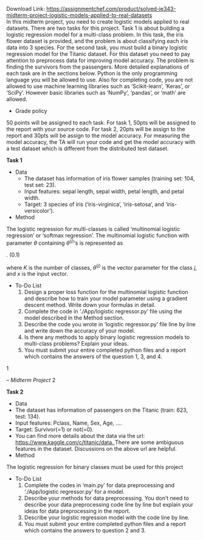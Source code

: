Download Link: https://assignmentchef.com/product/solved-ie343-midterm-project-logistic-models-applied-to-real-datasets
<br>
In this midterm project, you need to create logistic models applied to real datasets. There are two tasks for this project. Task 1 is about building a logistic regression model for a multi-class problem. In this task, the iris flower dataset is provided, and the problem is about classifying each iris data into 3 species. For the second task, you must build a binary logistic regression model for the Titanic dataset. For this dataset you need to pay attention to preprocess data for improving model accuracy. The problem is finding the survivors from the passengers. More detailed explanations of each task are in the sections below. Python is the only programming language you will be allowed to use. Also for completing code, you are not allowed to use machine learning libraries such as ‘Scikit-learn’, ‘Keras’, or ‘SciPy’. However basic libraries such as ‘NumPy’, ‘pandas’, or ‘math’ are allowed.

<ul>

 <li>Grade policy</li>

</ul>

50 points will be assigned to each task. For task 1, 50pts will be assigned to the report with your source code. For task 2, 20pts will be assign to the report and 30pts will be assign to the model accuracy. For measuring the model accuracy, the TA will run your code and get the model accuracy with a test dataset which is different from the distributed test dataset.

<strong>Task 1</strong>

<ul>

 <li>Data

  <ul>

   <li>The dataset has information of iris flower samples (training set: 104, test set: 23).</li>

   <li>Input features: sepal length, sepal width, petal length, and petal width.</li>

   <li>Target: 3 species of iris (‘iris-virginica’, ‘iris-setosa’, and ‘iris-versicolor’).</li>

  </ul></li>

 <li>Method</li>

</ul>

The logistic regression for multi-classes is called ‘multinomial logistic regression’ or ‘softmax regression’. The multinomial logistic function with parameter <em>θ </em>containing <em>θ</em><sup>(<em>j</em>)</sup>’s is represented as

<em> .                                                    </em>(0.1)

where <em>K </em>is the number of classes, <em>θ</em><sup>(<em>j</em>) </sup>is the vector parameter for the class <em>j</em>, and <em>x </em>is the input vector.

<ul>

 <li>To-Do List

  <ol>

   <li>Design a proper loss function for the multinomial logistic function and describe how to train your model parameter using a gradient descent method. Write down your formulas in detail.</li>

   <li>Complete the code in ‘./App/logistic regressor.py’ file using the model described in the Method section.</li>

   <li>Describe the code you wrote in ‘logistic regressor.py’ file line by line and write down the accuracy of your model.</li>

   <li>Is there any methods to apply binary logistic regression models to multi-class problems? Explain your ideas.</li>

   <li>You must submit your entire completed python files and a report which contains the answers of the question 1, 3, and 4.</li>

  </ol></li>

</ul>

1

<em>– Midterm Project                                                                                                                           </em>2

<strong>Task 2</strong>

<ul>

 <li>Data</li>

 <li>The dataset has information of passengers on the Titanic (train: 623, test: 134).</li>

 <li>Input features: Pclass, Name, Sex, Age, ….</li>

 <li>Target: Survivor(=1) or not(=0).</li>

 <li>You can find more details about the data via the url: <a href="https://www.kaggle.com/c/titanic/data">https://www.kaggle.com/c/titanic/data</a><a href="https://www.kaggle.com/c/titanic/data">. </a>There are some ambiguous features in the dataset. Discussions on the above url are helpful.</li>

 <li>Method</li>

</ul>

The logistic regression for binary classes must be used for this project

<ul>

 <li>To-Do List

  <ol>

   <li>Complete the codes in ‘main.py’ for data preprocessing and ‘./App/logistic regressor.py’ for a model.</li>

   <li>Describe your methods for data preprocessing. You don’t need to describe your data preprocessing code line by line but explain your ideas for data preprocessing in the report.</li>

   <li>Describe your logistic regression model with the code line by line.</li>

   <li>You must submit your entire completed python files and a report which contains the answers to question 2 and 3.</li>

  </ol></li>

</ul>